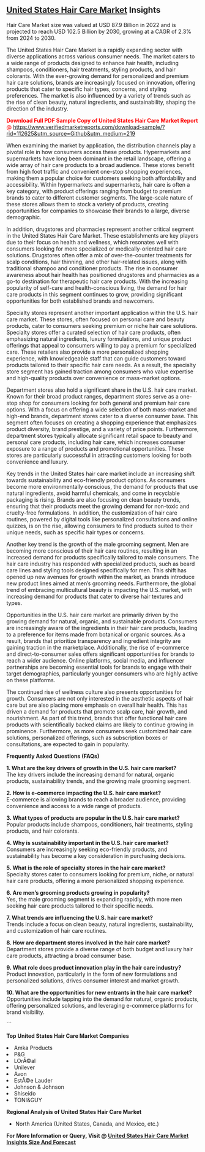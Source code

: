 <h2><a href="https://www.verifiedmarketreports.com/download-sample/?rid=112625&amp;utm_source=Github&amp;utm_medium=219" target="_blank">United States Hair Care Market</a> Insights</h2><p>Hair Care Market size was valued at USD 87.9 Billion in 2022 and is projected to reach USD 102.5 Billion by 2030, growing at a CAGR of 2.3% from 2024 to 2030.</p><p> <p>The United States Hair Care Market is a rapidly expanding sector with diverse applications across various consumer needs. The market caters to a wide range of products designed to enhance hair health, including shampoos, conditioners, hair treatments, styling products, and hair colorants. With the ever-growing demand for personalized and premium hair care solutions, brands are increasingly focused on innovation, offering products that cater to specific hair types, concerns, and styling preferences. The market is also influenced by a variety of trends such as the rise of clean beauty, natural ingredients, and sustainability, shaping the direction of the industry.</p> <p><p><span class=""><span style="color: #ff0000;"><strong>Download Full PDF Sample Copy of United States Hair Care Market Report</strong> @ </span><a href="https://www.verifiedmarketreports.com/download-sample/?rid=112625&amp;utm_source=Github&amp;utm_medium=219" target="_blank">https://www.verifiedmarketreports.com/download-sample/?rid=112625&amp;utm_source=Github&amp;utm_medium=219</a></span></p></p> <p>When examining the market by application, the distribution channels play a pivotal role in how consumers access these products. Hypermarkets and supermarkets have long been dominant in the retail landscape, offering a wide array of hair care products to a broad audience. These stores benefit from high foot traffic and convenient one-stop shopping experiences, making them a popular choice for customers seeking both affordability and accessibility. Within hypermarkets and supermarkets, hair care is often a key category, with product offerings ranging from budget to premium brands to cater to different customer segments. The large-scale nature of these stores allows them to stock a variety of products, creating opportunities for companies to showcase their brands to a large, diverse demographic. <p>In addition, drugstores and pharmacies represent another critical segment in the United States Hair Care Market. These establishments are key players due to their focus on health and wellness, which resonates well with consumers looking for more specialized or medically-oriented hair care solutions. Drugstores often offer a mix of over-the-counter treatments for scalp conditions, hair thinning, and other hair-related issues, along with traditional shampoo and conditioner products. The rise in consumer awareness about hair health has positioned drugstores and pharmacies as a go-to destination for therapeutic hair care products. With the increasing popularity of self-care and health-conscious living, the demand for hair care products in this segment continues to grow, providing significant opportunities for both established brands and newcomers. <p>Specialty stores represent another important application within the U.S. hair care market. These stores, often focused on personal care and beauty products, cater to consumers seeking premium or niche hair care solutions. Specialty stores offer a curated selection of hair care products, often emphasizing natural ingredients, luxury formulations, and unique product offerings that appeal to consumers willing to pay a premium for specialized care. These retailers also provide a more personalized shopping experience, with knowledgeable staff that can guide customers toward products tailored to their specific hair care needs. As a result, the specialty store segment has gained traction among consumers who value expertise and high-quality products over convenience or mass-market options. <p>Department stores also hold a significant share in the U.S. hair care market. Known for their broad product ranges, department stores serve as a one-stop shop for consumers looking for both general and premium hair care options. With a focus on offering a wide selection of both mass-market and high-end brands, department stores cater to a diverse consumer base. This segment often focuses on creating a shopping experience that emphasizes product diversity, brand prestige, and a variety of price points. Furthermore, department stores typically allocate significant retail space to beauty and personal care products, including hair care, which increases consumer exposure to a range of products and promotional opportunities. These stores are particularly successful in attracting customers looking for both convenience and luxury. <p>Key trends in the United States hair care market include an increasing shift towards sustainability and eco-friendly product options. As consumers become more environmentally conscious, the demand for products that use natural ingredients, avoid harmful chemicals, and come in recyclable packaging is rising. Brands are also focusing on clean beauty trends, ensuring that their products meet the growing demand for non-toxic and cruelty-free formulations. In addition, the customization of hair care routines, powered by digital tools like personalized consultations and online quizzes, is on the rise, allowing consumers to find products suited to their unique needs, such as specific hair types or concerns. <p>Another key trend is the growth of the male grooming segment. Men are becoming more conscious of their hair care routines, resulting in an increased demand for products specifically tailored to male consumers. The hair care industry has responded with specialized products, such as beard care lines and styling tools designed specifically for men. This shift has opened up new avenues for growth within the market, as brands introduce new product lines aimed at men’s grooming needs. Furthermore, the global trend of embracing multicultural beauty is impacting the U.S. market, with increasing demand for products that cater to diverse hair textures and types. <p>Opportunities in the U.S. hair care market are primarily driven by the growing demand for natural, organic, and sustainable products. Consumers are increasingly aware of the ingredients in their hair care products, leading to a preference for items made from botanical or organic sources. As a result, brands that prioritize transparency and ingredient integrity are gaining traction in the marketplace. Additionally, the rise of e-commerce and direct-to-consumer sales offers significant opportunities for brands to reach a wider audience. Online platforms, social media, and influencer partnerships are becoming essential tools for brands to engage with their target demographics, particularly younger consumers who are highly active on these platforms. <p>The continued rise of wellness culture also presents opportunities for growth. Consumers are not only interested in the aesthetic aspects of hair care but are also placing more emphasis on overall hair health. This has driven a demand for products that promote scalp care, hair growth, and nourishment. As part of this trend, brands that offer functional hair care products with scientifically backed claims are likely to continue growing in prominence. Furthermore, as more consumers seek customized hair care solutions, personalized offerings, such as subscription boxes or consultations, are expected to gain in popularity. <p><b>Frequently Asked Questions (FAQs)</b></p> <p><b>1. What are the key drivers of growth in the U.S. hair care market?</b><br> The key drivers include the increasing demand for natural, organic products, sustainability trends, and the growing male grooming segment.</p> <p><b>2. How is e-commerce impacting the U.S. hair care market?</b><br> E-commerce is allowing brands to reach a broader audience, providing convenience and access to a wide range of products.</p> <p><b>3. What types of products are popular in the U.S. hair care market?</b><br> Popular products include shampoos, conditioners, hair treatments, styling products, and hair colorants.</p> <p><b>4. Why is sustainability important in the U.S. hair care market?</b><br> Consumers are increasingly seeking eco-friendly products, and sustainability has become a key consideration in purchasing decisions.</p> <p><b>5. What is the role of specialty stores in the hair care market?</b><br> Specialty stores cater to consumers looking for premium, niche, or natural hair care products, offering a more personalized shopping experience.</p> <p><b>6. Are men’s grooming products growing in popularity?</b><br> Yes, the male grooming segment is expanding rapidly, with more men seeking hair care products tailored to their specific needs.</p> <p><b>7. What trends are influencing the U.S. hair care market?</b><br> Trends include a focus on clean beauty, natural ingredients, sustainability, and customization of hair care routines.</p> <p><b>8. How are department stores involved in the hair care market?</b><br> Department stores provide a diverse range of both budget and luxury hair care products, attracting a broad consumer base.</p> <p><b>9. What role does product innovation play in the hair care industry?</b><br> Product innovation, particularly in the form of new formulations and personalized solutions, drives consumer interest and market growth.</p> <p><b>10. What are the opportunities for new entrants in the hair care market?</b><br> Opportunities include tapping into the demand for natural, organic products, offering personalized solutions, and leveraging e-commerce platforms for brand visibility.</p> ```</p><p><strong>Top United States Hair Care Market Companies</strong></p><div data-test-id=""><p><li>Amka Products</li><li> P&G</li><li> LOrÃ©al</li><li> Unilever</li><li> Avon</li><li> EstÃ©e Lauder</li><li> Johnson & Johnson</li><li> Shiseido</li><li> TONI&GUY</li></p><div><strong>Regional Analysis of&nbsp;United States Hair Care Market</strong></div><ul><li dir="ltr"><p dir="ltr">North America&nbsp;(United States, Canada, and Mexico, etc.)</p></li></ul><p><strong>For More Information or Query, Visit @&nbsp;</strong><strong><a href="https://www.verifiedmarketreports.com/product/hair-care-market/?utm_source=Github&amp;utm_medium=219" target="_blank">United States Hair Care Market Insights Size And Forecast</a></strong></p></div>
